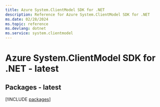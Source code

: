 ```yaml
---
title: Azure System.ClientModel SDK for .NET
description: Reference for Azure System.ClientModel SDK for .NET
ms.date: 02/28/2024
ms.topic: reference
ms.devlang: dotnet
ms.service: system.clientmodel
---
```

# Azure System.ClientModel SDK for .NET - latest
## Packages - latest
[!INCLUDE [packages](system.clientmodel-index.md)]